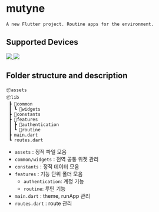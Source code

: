 # mutyne

```
A new Flutter project. Routine apps for the environment.
```

## Supported Devices

<a href="https://github.com/mutyne/frontend">
  <img src="https://img.shields.io/badge/IOS-181818?style=for-the-badge" />
  <img src="https://img.shields.io/badge/Android-181818?style=for-the-badge" />
</a>

## Folder structure and description

```
📦assets
📦lib
 ┣ 📂common
 ┃ ┗ 📂widgets
 ┣ 📂constants
 ┣ 📂features
 ┃ ┣ 📂authentication
 ┃ ┗ 📂routine
 ┣ main.dart
 ┗ routes.dart
```

- `assets` : 정적 파일 모음
- `common/widgets` : 전역 공통 위젯 관리
- `constants` : 정적 데이터 모음
- `features` : 기능 단위 폴더 모음
  - `authentication`: 계정 기능
  - `routine`: 루틴 기능
- `main.dart` : theme, runApp 관리
- `routes.dart` : route 관리

